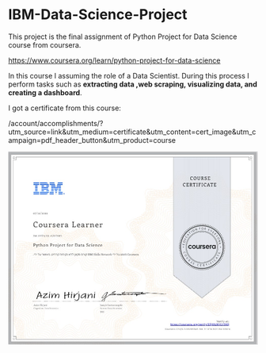 # IBM-Data-Science-Project

This project is the final assignment of Python Project for Data Science course from coursera.

https://www.coursera.org/learn/python-project-for-data-science

In this course I assuming the role of a Data Scientist. During this process I perform tasks such as __extracting data ,web scraping, visualizing data, and creating a dashboard__.

I got a certificate from this course:

/account/accomplishments/?utm_source=link&utm_medium=certificate&utm_content=cert_image&utm_campaign=pdf_header_button&utm_product=course

![image](https://github.com/MalkiMalov/IBM-Data-Science-Project/blob/main/Certificate.jpg)
